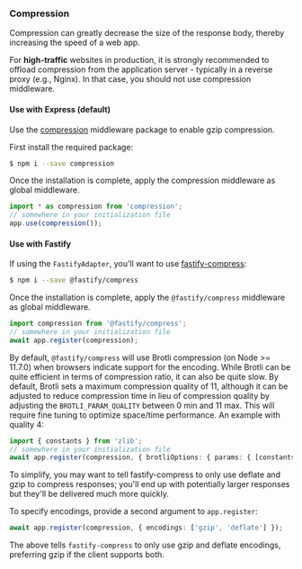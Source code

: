 ### Compression

Compression can greatly decrease the size of the response body, thereby increasing the speed of a web app.

For **high-traffic** websites in production, it is strongly recommended to offload compression from the application server - typically in a reverse proxy (e.g., Nginx). In that case, you should not use compression middleware.

#### Use with Express (default)

Use the [compression](https://github.com/expressjs/compression) middleware package to enable gzip compression.

First install the required package:

```bash
$ npm i --save compression
```

Once the installation is complete, apply the compression middleware as global middleware.

```typescript
import * as compression from 'compression';
// somewhere in your initialization file
app.use(compression());
```

#### Use with Fastify

If using the `FastifyAdapter`, you'll want to use [fastify-compress](https://github.com/fastify/fastify-compress):

```bash
$ npm i --save @fastify/compress
```

Once the installation is complete, apply the `@fastify/compress` middleware as global middleware.

```typescript
import compression from '@fastify/compress';
// somewhere in your initialization file
await app.register(compression);
```

By default, `@fastify/compress` will use Brotli compression (on Node >= 11.7.0) when browsers indicate support for the encoding. While Brotli can be quite efficient in terms of compression ratio, it can also be quite slow. By default, Brotli sets a maximum compression quality of 11, although it can be adjusted to reduce compression time in lieu of compression quality by adjusting the `BROTLI_PARAM_QUALITY` between 0 min and 11 max. This will require fine tuning to optimize space/time performance. An example with quality 4: 

```Typescript
import { constants } from 'zlib';
// somewhere in your initialization file
await app.register(compression, { brotliOptions: { params: { [constants.BROTLI_PARAM_QUALITY]: 4 } } });
```

To simplify, you may want to tell fastify-compress to only use deflate and gzip to compress responses; you'll end up with potentially larger responses but they'll be delivered much more quickly.

To specify encodings, provide a second argument to `app.register`:

```typescript
await app.register(compression, { encodings: ['gzip', 'deflate'] });
```

The above tells `fastify-compress` to only use gzip and deflate encodings, preferring gzip if the client supports both.
